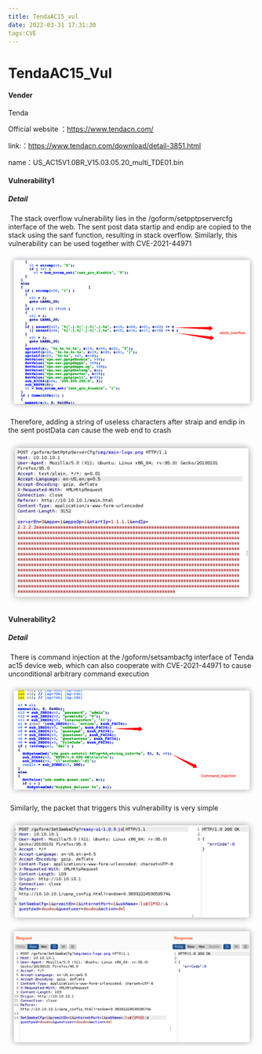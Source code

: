 ```yaml
---
title: TendaAC15_vul
date: 2022-03-31 17:31:30
tags:CVE
---
```


# TendaAC15_Vul

#### Vender

Tenda

Official website ：https://www.tendacn.com/

link:：https://www.tendacn.com/download/detail-3851.html

name：US_AC15V1.0BR_V15.03.05.20_multi_TDE01.bin

#### Vulnerability1

##### Detail

​	The stack overflow vulnerability lies in the /goform/setpptpservercfg interface of the web. The sent post data startip and endip are copied to the stack using the sanf function, resulting in stack overflow. Similarly, this vulnerability can be used together with CVE-2021-44971

​	<img src="https://raw.githubusercontent.com/doudoudedi/blog-img/master/img/image-20220331155216047.png" alt="image-20220331155216047" style="zoom:50%;" />

​	Therefore, adding a string of useless characters after straip and endip in the sent postData can cause the web end to crash

<img src="https://raw.githubusercontent.com/doudoudedi/blog-img/master/img/image-20220331160446799.png" alt="image-20220331160446799" />

#### Vulnerability2

##### Detail

​	There is command injection at the /goform/setsambacfg interface of Tenda ac15 device web, which can also cooperate with CVE-2021-44971 to cause unconditional arbitrary command execution

<img src="https://raw.githubusercontent.com/doudoudedi/blog-img/master/img/image-20220331160952663.png" alt="image-20220331160952663" />

​	Similarly, the packet that triggers this vulnerability is very simple

<img src="https://raw.githubusercontent.com/doudoudedi/blog-img/master/img/image-20220331190716260.png" alt="image-20220331190716260" />

<img src="https://raw.githubusercontent.com/doudoudedi/blog-img/master/img/image-20220331185508534.png" alt="image-20220331185508534" />				
